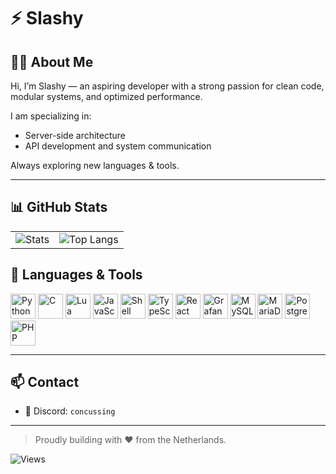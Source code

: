 # ⚡ Slashy

## 👨‍💻 About Me

Hi, I’m Slashy — an aspiring developer with a strong passion for clean code, modular systems, and optimized performance.

I am specializing in:
- Server-side architecture
- API development and system communication

Always exploring new languages & tools.

---

## 📊 GitHub Stats

<table>
  <tr>
    <td align="left">
      <img src="https://streakstats.vercel.app/api?username=SlashyIsTaken&show=reviews,prs_merged_percentage&show_icons=true&hide=contribs,prs,issues&include_all_commits=true&theme=dark#gh-dark-mode-only" alt="Stats" />
    </td>
    <td align="right">
      <img src="https://streakstats.vercel.app/api/top-langs/?username=SlashyIsTaken&layout=compact&size_weight=0.5&count_weight=0.5" alt="Top Langs" />
    </td>
  </tr>
</table>

## 🧰 Languages & Tools
<p align="left">
  <img src="https://cdn.jsdelivr.net/gh/devicons/devicon/icons/python/python-original.svg" width="40" height="40" alt="Python"/>
  <img src="https://cdn.jsdelivr.net/gh/devicons/devicon/icons/c/c-original.svg" width="40" height="40" alt="C"/>
  <img src="https://cdn.jsdelivr.net/gh/devicons/devicon/icons/lua/lua-original.svg" width="40" height="40" alt="Lua"/>
  <img src="https://cdn.jsdelivr.net/gh/devicons/devicon/icons/javascript/javascript-original.svg" width="40" height="40" alt="JavaScript"/>
  <img src="https://cdn.jsdelivr.net/gh/devicons/devicon/icons/bash/bash-original.svg" width="40" height="40" alt="Shell"/>
  <img src="https://cdn.jsdelivr.net/gh/devicons/devicon/icons/typescript/typescript-original.svg" width="40" height="40" alt="TypeScript"/>
  <img src="https://cdn.jsdelivr.net/gh/devicons/devicon/icons/react/react-original.svg" width="40" height="40" alt="React"/>
  <img src="https://cdn.jsdelivr.net/gh/devicons/devicon/icons/grafana/grafana-original.svg" width="40" height="40" alt="Grafana"/>
  <img src="https://cdn.jsdelivr.net/gh/devicons/devicon/icons/mysql/mysql-original.svg" width="40" height="40" alt="MySQL"/>
  <img src="https://cdn.jsdelivr.net/gh/devicons/devicon/icons/mariadb/mariadb-original.svg" width="40" height="40" alt="MariaDB"/>
  <img src="https://cdn.jsdelivr.net/gh/devicons/devicon/icons/postgresql/postgresql-original.svg" width="40" height="40" alt="PostgreSQL"/>
  <img src="https://cdn.jsdelivr.net/gh/devicons/devicon/icons/php/php-original.svg" width="40" height="40" alt="PHP"/>
</p>

---

## 📫 Contact

- 💬 Discord: `concussing`

---

> Proudly building with ❤️ from the Netherlands.

![Views](https://komarev.com/ghpvc/?username=SlashyIsTaken&color=blue)
